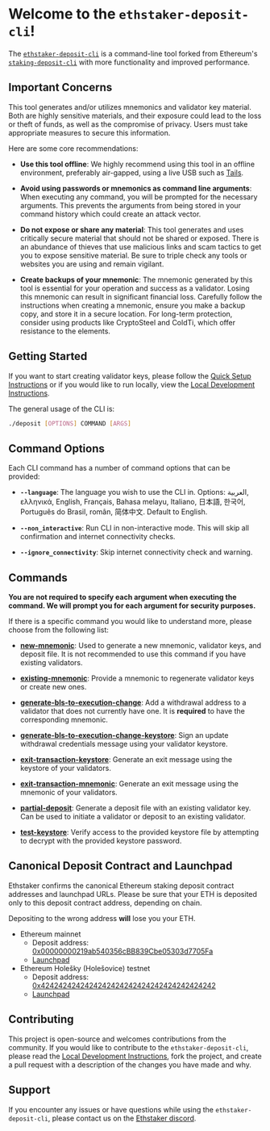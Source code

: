 # Welcome to the `ethstaker-deposit-cli`!

The [`ethstaker-deposit-cli`](https://github.com/eth-educators/ethstaker-deposit-cli) is a command-line tool forked from Ethereum's [`staking-deposit-cli`](https://github.com/ethereum/staking-deposit-cli) with more functionality and improved performance.

## Important Concerns

This tool generates and/or utilizes mnemonics and validator key material. Both are highly sensitive materials, and their exposure could lead to the loss or theft of funds, as well as the compromise of privacy. Users must take appropriate measures to secure this information.

Here are some core recommendations:

- **Use this tool offline**: We highly recommend using this tool in an offline environment, preferably air-gapped, using a live USB such as [Tails](https://tails.net/install/download/index.en.html).

- **Avoid using passwords or mnemonics as command line arguments**: When executing any command, you will be prompted for the necessary arguments. This prevents the arguments from being stored in your command history which could create an attack vector.

- **Do not expose or share any material**: This tool generates and uses critically secure material that should not be shared or exposed. There is an abundance of thieves that use malicious links and scam tactics to get you to expose sensitive material. Be sure to triple check any tools or websites you are using and remain vigilant.

- **Create backups of your mnemonic**: The mnemonic generated by this tool is essential for your operation and success as a validator. Losing this mnemonic can result in significant financial loss. Carefully follow the instructions when creating a mnemonic, ensure you make a backup copy, and store it in a secure location. For long-term protection, consider using products like CryptoSteel and ColdTi, which offer resistance to the elements.

## Getting Started

If you want to start creating validator keys, please follow the [Quick Setup Instructions](quick_setup.md) or if you would like to run locally, view the [Local Development Instructions](local_development.md).

The general usage of the CLI is:
```sh
./deposit [OPTIONS] COMMAND [ARGS]
```

## Command Options

Each CLI command has a number of command options that can be provided:

- **`--language`**: The language you wish to use the CLI in. Options: العربية, ελληνικά, English, Français, Bahasa melayu, Italiano, 日本語, 한국어, Português do Brasil, român, 简体中文. Default to English.

- **`--non_interactive`**: Run CLI in non-interactive mode. This will skip all confirmation and internet connectivity checks.

- **`--ignore_connectivity`**: Skip internet connectivity check and warning.


## Commands

**You are not required to specify each argument when executing the command. We will prompt you for each argument for security purposes.**

If there is a specific command you would like to understand more, please choose from the following list:

- **[new-mnemonic](new_mnemonic.md)**: Used to generate a new mnemonic, validator keys, and deposit file. It is not recommended to use this command if you have existing validators.

- **[existing-mnemonic](existing_mnemonic.md)**: Provide a mnemonic to regenerate validator keys or create new ones.

- **[generate-bls-to-execution-change](generate_bls_to_execution_change.md)**: Add a withdrawal address to a validator that does not currently have one. It is **required** to have the corresponding mnemonic.

- **[generate-bls-to-execution-change-keystore](generate_bls_to_execution_change_keystore.md)**: Sign an update withdrawal credentials message using your validator keystore.

- **[exit-transaction-keystore](exit_transaction_keystore.md)**: Generate an exit message using the keystore of your validators.

- **[exit-transaction-mnemonic](exit_transaction_mnemonic.md)**: Generate an exit message using the mnemonic of your validators.

- **[partial-deposit](partial_deposit.md)**: Generate a deposit file with an existing validator key. Can be used to initiate a validator or deposit to an existing validator.

- **[test-keystore](test_keystore.md)**: Verify access to the provided keystore file by attempting to decrypt with the provided keystore password.

## Canonical Deposit Contract and Launchpad

Ethstaker confirms the canonical Ethereum staking deposit contract addresses and launchpad URLs.
Please be sure that your ETH is deposited only to this deposit contract address, depending on chain.

Depositing to the wrong address **will** lose you your ETH.

- Ethereum mainnet
  - Deposit address: [0x00000000219ab540356cBB839Cbe05303d7705Fa](https://etherscan.io/address/0x00000000219ab540356cBB839Cbe05303d7705Fa)
  - [Launchpad](https://launchpad.ethereum.org/)
- Ethereum Holešky (Holešovice) testnet
  - Deposit address: [0x4242424242424242424242424242424242424242](https://holesky.etherscan.io/address/0x4242424242424242424242424242424242424242)
  - [Launchpad](https://holesky.launchpad.ethereum.org/)

## Contributing

This project is open-source and welcomes contributions from the community. If you would like to contribute to the `ethstaker-deposit-cli`, please read the [Local Development Instructions](local_development.md), fork the project, and create a pull request with a description of the changes you have made and why.

## Support

If you encounter any issues or have questions while using the `ethstaker-deposit-cli`, please contact us on the [Ethstaker discord](https://dsc.gg/ethstaker).
